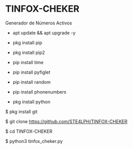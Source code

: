 # TINFOX-CHEKER
Generador de Números Activos 

- apt update && apt upgrade -y

- pkg install pip

- pkg install pip2

- pip install time

- pip install pyfiglet

- pip install random

- pip install phonenumbers

- pkg install python

$ pkg install git

$ git clone https://github.com/STE4LPH/TINFOX-CHEKER

$ cd TINFOX-CHEKER

$ python3 tinfox_cheker.py
